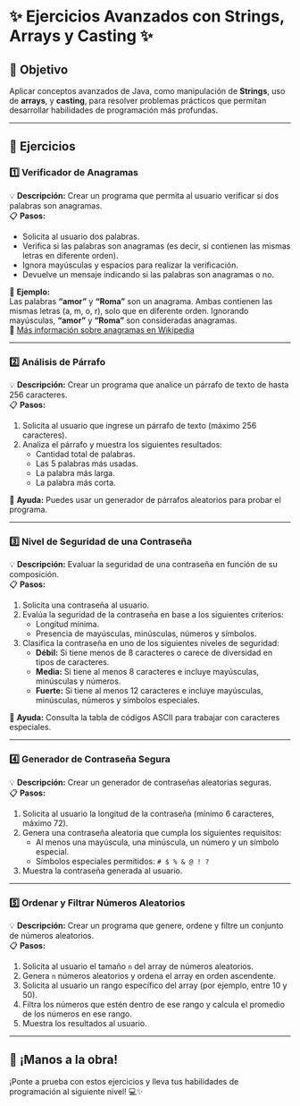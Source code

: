 # ✨ Ejercicios Avanzados con Strings, Arrays y Casting ✨

## 🎯 **Objetivo**

Aplicar conceptos avanzados de Java, como manipulación de **Strings**, uso de **arrays**, y **casting**, para resolver problemas prácticos que permitan desarrollar habilidades de programación más profundas.

---

## 📝 **Ejercicios**

### 1️⃣ **Verificador de Anagramas**  
💡 **Descripción:** Crear un programa que permita al usuario verificar si dos palabras son anagramas.  
📋 **Pasos:**
- Solicita al usuario dos palabras.
- Verifica si las palabras son anagramas (es decir, si contienen las mismas letras en diferente orden).
- Ignora mayúsculas y espacios para realizar la verificación.
- Devuelve un mensaje indicando si las palabras son anagramas o no.

📖 **Ejemplo:**  
Las palabras **“amor”** y **“Roma”** son un anagrama. Ambas contienen las mismas letras (a, m, o, r), solo que en diferente orden. Ignorando mayúsculas, **“amor”** y **“Roma”** son consideradas anagramas.  
🔗 [Más información sobre anagramas en Wikipedia](https://es.wikipedia.org/wiki/Anagrama)

---

### 2️⃣ **Análisis de Párrafo**  
💡 **Descripción:** Crear un programa que analice un párrafo de texto de hasta 256 caracteres.  
📋 **Pasos:**
1. Solicita al usuario que ingrese un párrafo de texto (máximo 256 caracteres).
2. Analiza el párrafo y muestra los siguientes resultados:
   - Cantidad total de palabras.
   - Las 5 palabras más usadas.
   - La palabra más larga.
   - La palabra más corta.

📖 **Ayuda:** Puedes usar un generador de párrafos aleatorios para probar el programa.

---

### 3️⃣ **Nivel de Seguridad de una Contraseña**  
💡 **Descripción:** Evaluar la seguridad de una contraseña en función de su composición.  
📋 **Pasos:**
1. Solicita una contraseña al usuario.
2. Evalúa la seguridad de la contraseña en base a los siguientes criterios:
   - Longitud mínima.
   - Presencia de mayúsculas, minúsculas, números y símbolos.
3. Clasifica la contraseña en uno de los siguientes niveles de seguridad:
   - **Débil:** Si tiene menos de 8 caracteres o carece de diversidad en tipos de caracteres.
   - **Media:** Si tiene al menos 8 caracteres e incluye mayúsculas, minúsculas y números.
   - **Fuerte:** Si tiene al menos 12 caracteres e incluye mayúsculas, minúsculas, números y símbolos especiales.

📖 **Ayuda:** Consulta la tabla de códigos ASCII para trabajar con caracteres especiales.

---

### 4️⃣ **Generador de Contraseña Segura**  
💡 **Descripción:** Crear un generador de contraseñas aleatorias seguras.  
📋 **Pasos:**
1. Solicita al usuario la longitud de la contraseña (mínimo 6 caracteres, máximo 72).
2. Genera una contraseña aleatoria que cumpla los siguientes requisitos:
   - Al menos una mayúscula, una minúscula, un número y un símbolo especial.
   - Símbolos especiales permitidos: `# $ % & @ ! ?`
3. Muestra la contraseña generada al usuario.

---

### 5️⃣ **Ordenar y Filtrar Números Aleatorios**  
💡 **Descripción:** Crear un programa que genere, ordene y filtre un conjunto de números aleatorios.  
📋 **Pasos:**
1. Solicita al usuario el tamaño `n` del array de números aleatorios.
2. Genera `n` números aleatorios y ordena el array en orden ascendente.
3. Solicita al usuario un rango específico del array (por ejemplo, entre 10 y 50).
4. Filtra los números que estén dentro de ese rango y calcula el promedio de los números en ese rango.
5. Muestra los resultados al usuario.

---

## 🚀 **¡Manos a la obra!**  
¡Ponte a prueba con estos ejercicios y lleva tus habilidades de programación al siguiente nivel! 💻✨

